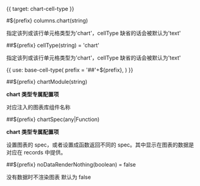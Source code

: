 {{ target: chart-cell-type }}

#${prefix} columns.chart(string)

指定该列或该行单元格类型为'chart'，cellType 缺省的话会被默认为'text'

##${prefix} cellType(string) = 'chart'

指定该列或该行单元格类型为'chart'，cellType 缺省的话会被默认为'text'

{{ use: base-cell-type(
    prefix = '##'+${prefix},
) }}

##${prefix} chartModule(string)

**chart 类型专属配置项**

对应注入的图表库组件名称

##${prefix} chartSpec(any|Function)

**chart 类型专属配置项**

设置图表的 spec，或者设置成函数返回不同的 spec。其中显示在图表的数据是对应在 records 中提供。

##${prefix} noDataRenderNothing(boolean) = false

没有数据时不渲染图表 默认为 false
